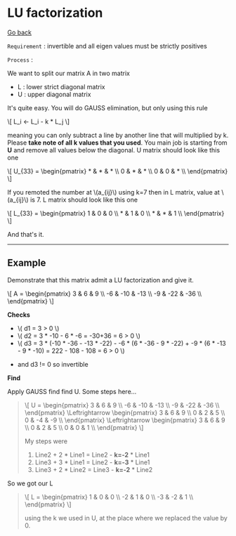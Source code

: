 # LU factorization

[Go back](../index.md)

``Requirement`` : invertible and all eigen values must be strictly positives

``Process`` :

We want to split our matrix A in two matrix

* L : lower strict diagonal matrix
* U : upper diagonal matrix

It's quite easy. You will
do GAUSS elimination, but only using this
rule

<p>
\[
L_i <- L_i - k * L_j
\]
</p>

meaning you can only subtract a line by another line
that will multiplied by k. Please **take note
of all k values that you used**. You main job is starting
from **U** and remove all values below the diagonal.
U matrix should look like this one

<div>
\[
U_{33} = \begin{pmatrix}
* & * & * \\
0 & * & * \\
0 & 0 & * \\
\end{pmatrix}
\]
</div>

<p>
If you remoted
the number at <span>\(a_{ij}\)</span>
using k=7 then in L matrix, value at
<span>\(a_{ij}\)</span> is 7.
L matrix should look like this one
</p>

<div>
\[
L_{33} = \begin{pmatrix}
1 & 0 & 0 \\
* & 1 & 0 \\
* & * & 1 \\
\end{pmatrix}
\]
</div>

And that's it.

<hr class="sr">

## Example

Demonstrate that this matrix admit a LU factorization
and give it.

<p>
\[
A = \begin{pmatrix}
3 & 6 & 9 \\
-6 & -10 & -13 \\
-9 & -22 & -36 \\
\end{pmatrix}
\]
</p>

**Checks**

* <span>
        \( d1 = 3 > 0 \) </span>
* <span>
        \( d2 = 3 * -10 - 6 * -6 = -30+36 = 6 > 0 \) </span>
* <span class="row w-100 overflow-auto">
        \(
            d3 = 3 * (-10 * -36 - -13 * -22)
            - -6 * (6 * -36 - 9 * -22) + 
            -9 * (6 * -13 - 9 * -10)
            = 222 - 108 - 108 = 6 > 0
        \)</span>

* and d3 != 0 so invertible

**Find**

Apply GAUSS find find U. Some steps here...

<blockquote class="spoiler overflow-auto">
\[
U = \begin{pmatrix}
3 & 6 & 9 \\
-6 & -10 & -13 \\
-9 & -22 & -36 \\
\end{pmatrix}
\Leftrightarrow
\begin{pmatrix}
3 & 6 & 9 \\
0 & 2 & 5 \\
0 & -4 & -9 \\
\end{pmatrix}
\Leftrightarrow
\begin{pmatrix}
3 & 6 & 9 \\
0 & 2 & 5 \\
0 & 0 & 1 \\
\end{pmatrix}
\]

My steps were
<ol>
<li>Line2 + 2 * Line1 = Line2 - <b>k=-2</b> * Line1</li>
<li>Line3 + 3 * Line1 = Line2 - <b>k=-3</b> * Line1</li>
<li>Line3 + 2 * Line2 = Line3 - <b>k=-2</b> * Line2</li>
</ol>
</blockquote>

So we got our L

<blockquote class="spoiler overflow-auto">
\[
L = \begin{pmatrix}
1 & 0 & 0 \\
-2 & 1 & 0 \\
-3 & -2 & 1 \\
\end{pmatrix}
\]

using the k we used in U, at the place where we replaced
the value by 0.
</blockquote>